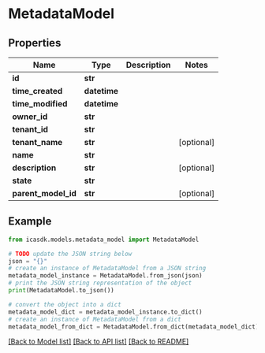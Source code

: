 # MetadataModel


## Properties

Name | Type | Description | Notes
------------ | ------------- | ------------- | -------------
**id** | **str** |  | 
**time_created** | **datetime** |  | 
**time_modified** | **datetime** |  | 
**owner_id** | **str** |  | 
**tenant_id** | **str** |  | 
**tenant_name** | **str** |  | [optional] 
**name** | **str** |  | 
**description** | **str** |  | [optional] 
**state** | **str** |  | 
**parent_model_id** | **str** |  | [optional] 

## Example

```python
from icasdk.models.metadata_model import MetadataModel

# TODO update the JSON string below
json = "{}"
# create an instance of MetadataModel from a JSON string
metadata_model_instance = MetadataModel.from_json(json)
# print the JSON string representation of the object
print(MetadataModel.to_json())

# convert the object into a dict
metadata_model_dict = metadata_model_instance.to_dict()
# create an instance of MetadataModel from a dict
metadata_model_from_dict = MetadataModel.from_dict(metadata_model_dict)
```
[[Back to Model list]](../README.md#documentation-for-models) [[Back to API list]](../README.md#documentation-for-api-endpoints) [[Back to README]](../README.md)


